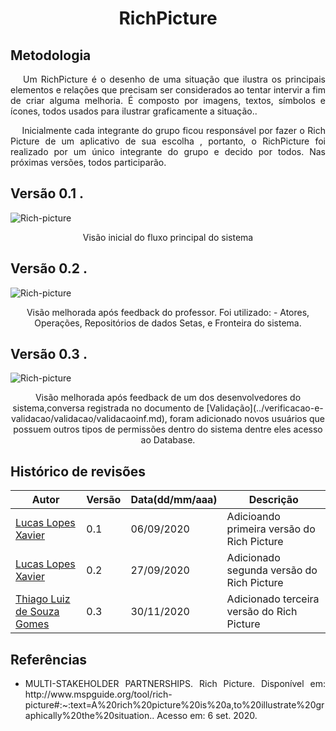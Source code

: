 

<h1 align="center">RichPicture</h1>

## **Metodologia**

<p align="justify">&emsp;
Um RichPicture é o desenho de uma situação que ilustra os principais elementos e relações que precisam ser considerados ao tentar intervir a fim de criar alguma melhoria. É composto por imagens, textos, símbolos e ícones, todos usados ​​para ilustrar graficamente a situação..</p>
<p align="justify">&emsp;
Inicialmente cada integrante do grupo ficou responsável por fazer o Rich Picture de um aplicativo de sua escolha , portanto, o RichPicture foi realizado por um único integrante do grupo e decido por todos. Nas próximas versões, todos participarão.</p>

## **Versão 0.1** .
![Rich-picture](https://user-images.githubusercontent.com/38164895/92331403-a2ef6480-f04c-11ea-8cd9-e138c5d06201.png)
<p align="center">
Visão inicial do fluxo principal do sistema </p>

## **Versão 0.2** .
![Rich-picture](https://user-images.githubusercontent.com/38164895/94356047-45a16e80-0060-11eb-8e6e-576299bd4bf9.png)
<p align="center">
Visão melhorada após feedback do professor. Foi utilizado: - Atores, Operações, Repositórios de dados Setas, e Fronteira do sistema.  </p>

## **Versão 0.3** .
![Rich-picture](https://i.imgur.com/ArkS9jv.png)
<p align="center">
Visão melhorada após feedback de um dos desenvolvedores do sistema,conversa registrada no documento de [Validação](../verificacao-e-validacao/validacao/validacaoinf.md), foram adicionado novos usuários que possuem outros tipos de permissões dentro do sistema dentre eles acesso ao Database. </p>



## **Histórico de revisões**
Autor | Versão | Data(dd/mm/aaa) | Descrição 
---- | ----------- | ------ | ---------
[Lucas Lopes Xavier](https://github.com/lucaslop) | 0.1 | 06/09/2020 | Adicioando primeira versão do Rich Picture
[Lucas Lopes Xavier](https://github.com/lucaslop) | 0.2 | 27/09/2020 | Adicionado segunda versão do Rich Picture
[Thiago Luiz de Souza Gomes]() | 0.3 | 30/11/2020 | Adicionado terceira versão do Rich Picture


## **Referências**
 * <p align="justify">MULTI-STAKEHOLDER PARTNERSHIPS. Rich Picture. Disponível em: http://www.mspguide.org/tool/rich-picture#:~:text=A%20rich%20picture%20is%20a,to%20illustrate%20graphically%20the%20situation.. Acesso em: 6 set. 2020.</p>
